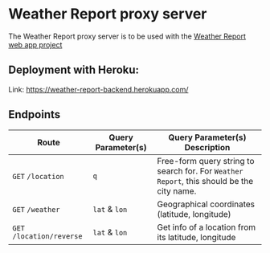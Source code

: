 # Weather Report proxy server

The Weather Report proxy server is to be used with the [Weather Report web app project](https://roshnipatel.dev/weather-report/)

## Deployment with Heroku:
Link: https://weather-report-backend.herokuapp.com/

## Endpoints

| Route | Query Parameter(s) | Query Parameter(s) Description |
|--|--|--|
|`GET` `/location`| `q` | Free-form query string to search for. For `Weather Report`, this should be the city name. |
|`GET` `/weather` |`lat` & `lon`|Geographical coordinates (latitude, longitude)|
|`GET` `/location/reverse` |`lat` & `lon`| Get info of a location from its latitude, longitude|
